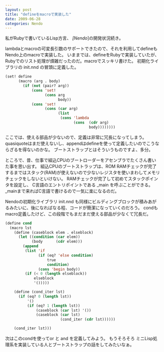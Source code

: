 ```yaml
---
layout: post
title: "defineをmacroで実装した"
date: 2009-06-28
categories: Nendo
---
```

私がRubyで書いているLisp方言、 *[Nendo*]の開発状況続き。

lambdaとmacroの可変長引数のサポートできたので、それを利用してdefineもNendo上のmacroで実装した。
いままでは、defineをRubyで実装していたが、Rubyでのリスト処理が煩雑だったのだ。macroでスッキリ書けた。
初期化ライブラリの init.nnd の冒頭に定義した。
```lisp
(set! define
      (macro (arg . body)
        (if (not (pair? arg))
            (cons 'set!
                  (cons arg
                        body))
            (cons 'set!
                  (cons (car arg)
                        (list
                         (cons 'lambda
                               (cons  (cdr arg)
                                      body))))))))
```
ここでは、使える部品が少ないので、定義は非常に冗長になってしまう。
quasiquoteはまだ使えないし、appendはdefineを使って定義したいのでこうならざるを得ないのかな。
ブートストラップとはそういうものですよ、多分。

ところで、昔、仕事で組込CPUのブートローダーをアセンブラでたくさん書いた事を思い出す。
組込CPUのブートストラップは、ROM RAMチェックが完了するまではスタック(RAM)が使えないので少ないレジスタを使いまわしてメモリチェックをしないといけない。
RAMチェックが完了して初めてスタックポインタを設定し、 C言語のエントリポイントである _main を呼ぶことができる。
_mainまで来ればC言語で書けるので一気に楽になるのだ。

Nendoの初期化ライブラリ init.nnd も同様にビルディングブロックが積みあがるみたいに、後になればなる程、コードが簡潔になっていくのだろう。
condもmacro定義したけど、この段階でもまだまだ使える部品が少なくて冗長だ。
```lisp
(define cond
  (macro lst
    (define (caseblock elem . elseblock)
      (let ((condition (car elem))
            (body      (cdr elem)))
        (append
         (list 'if
               (if (eq? 'else condition)
                   true
                   condition)
               (cons 'begin body))
         (if (< 0 (length elseblock))
             elseblock
             '()))))

    (define (cond_iter lst)
      (if (eq? 0 (length lst))
          '()
          (if (eq? 1 (length lst))
              (caseblock (car lst) '())
              (caseblock (car lst)
                         (cond_iter (cdr lst))))))

    (cond_iter lst)))
```

次はこのcondを使ってor と and を定義してみよう。
もうそろそろ ミニLisp処理系を実装している人とブートストラップの話をしてみたいなぁ。

